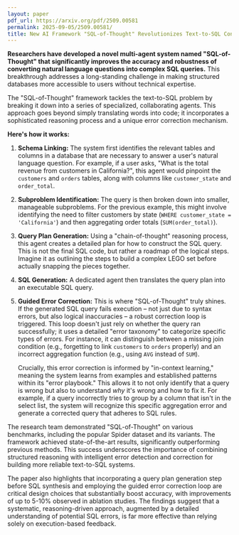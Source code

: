 ```yaml
---
layout: paper
pdf_url: https://arxiv.org/pdf/2509.00581
permalink: 2025-09-05/2509.00581/
title: New AI Framework "SQL-of-Thought" Revolutionizes Text-to-SQL Conversion
---
```




**Researchers have developed a novel multi-agent system named "SQL-of-Thought" that significantly improves the accuracy and robustness of converting natural language questions into complex SQL queries.** This breakthrough addresses a long-standing challenge in making structured databases more accessible to users without technical expertise.

The "SQL-of-Thought" framework tackles the text-to-SQL problem by breaking it down into a series of specialized, collaborating agents. This approach goes beyond simply translating words into code; it incorporates a sophisticated reasoning process and a unique error correction mechanism.

**Here's how it works:**

1.  **Schema Linking:** The system first identifies the relevant tables and columns in a database that are necessary to answer a user's natural language question. For example, if a user asks, "What is the total revenue from customers in California?", this agent would pinpoint the `customers` and `orders` tables, along with columns like `customer_state` and `order_total`.

2.  **Subproblem Identification:** The query is then broken down into smaller, manageable subproblems. For the previous example, this might involve identifying the need to filter customers by state (`WHERE customer_state = 'California'`) and then aggregating order totals (`SUM(order_total)`).

3.  **Query Plan Generation:** Using a "chain-of-thought" reasoning process, this agent creates a detailed plan for how to construct the SQL query. This is not the final SQL code, but rather a roadmap of the logical steps. Imagine it as outlining the steps to build a complex LEGO set before actually snapping the pieces together.

4.  **SQL Generation:** A dedicated agent then translates the query plan into an executable SQL query.

5.  **Guided Error Correction:** This is where "SQL-of-Thought" truly shines. If the generated SQL query fails execution – not just due to syntax errors, but also logical inaccuracies – a robust correction loop is triggered. This loop doesn't just rely on whether the query ran successfully; it uses a detailed "error taxonomy" to categorize specific types of errors. For instance, it can distinguish between a missing join condition (e.g., forgetting to link `customers` to `orders` properly) and an incorrect aggregation function (e.g., using `AVG` instead of `SUM`).

    Crucially, this error correction is informed by "in-context learning," meaning the system learns from examples and established patterns within its "error playbook." This allows it to not only identify that a query is wrong but also to understand *why* it's wrong and how to fix it. For example, if a query incorrectly tries to group by a column that isn't in the select list, the system will recognize this specific aggregation error and generate a corrected query that adheres to SQL rules.

The research team demonstrated "SQL-of-Thought" on various benchmarks, including the popular Spider dataset and its variants. The framework achieved state-of-the-art results, significantly outperforming previous methods. This success underscores the importance of combining structured reasoning with intelligent error detection and correction for building more reliable text-to-SQL systems.

The paper also highlights that incorporating a query plan generation step before SQL synthesis and employing the guided error correction loop are critical design choices that substantially boost accuracy, with improvements of up to 5-10% observed in ablation studies. The findings suggest that a systematic, reasoning-driven approach, augmented by a detailed understanding of potential SQL errors, is far more effective than relying solely on execution-based feedback.